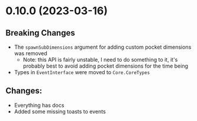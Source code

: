 # 0.10.0 (2023-03-16)

## Breaking Changes

- The `spawnSubDimensions` argument for adding custom pocket dimensions was removed
  - Note: this API is fairly unstable, I need to do something to it, it's probably best to avoid adding pocket dimensions for the time being
- Types in `EventInterface` were moved to `Core.CoreTypes`

## Changes:

- Everything has docs
- Added some missing toasts to events
